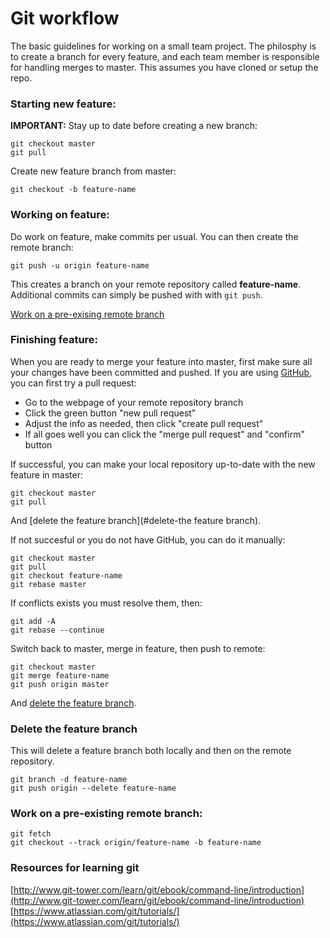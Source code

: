 # Git workflow

The basic guidelines for working on a small team project. The philosphy is to create a branch for every feature, and each team member is responsible for handling merges to master. This assumes you have cloned or setup the repo.

### Starting new feature:
**IMPORTANT:** Stay up to date before creating a new branch:
```
git checkout master
git pull
```

Create new feature branch from master:
```
git checkout -b feature-name
```

### Working on feature:
Do work on feature, make commits per usual. You can then create the remote branch:
```
git push -u origin feature-name
```
This creates a branch on your remote repository called **feature-name**. Additional commits can simply be pushed with with `git push`.

[Work on a pre-exising remote branch](#work-on-a-pre-existing-remote-branch)

### Finishing feature:
When you are ready to merge your feature into master, first make sure all your changes have been committed and pushed. If you are using [GitHub](https://github.com), you can first try a pull request:
* Go to the webpage of your remote repository branch
* Click the green button "new pull request"
* Adjust the info as needed, then click "create pull request"
* If all goes well you can click the "merge pull request"  and "confirm" button

If successful, you can make your local repository up-to-date with the new feature in master:
```
git checkout master
git pull
```

And [delete the feature branch](#delete-the feature branch).

If not succesful or you do not have GitHub, you can do it manually:
```
git checkout master
git pull
git checkout feature-name
git rebase master
```

If conflicts exists you must resolve them, then:
```
git add -A
git rebase --continue
```

Switch back to master, merge in feature, then push to remote:
```
git checkout master
git merge feature-name
git push origin master
```

And [delete the feature branch](#delete-the-feature-branch).

### Delete the feature branch
This will delete a feature branch both locally and then on the remote repository.
``` 
git branch -d feature-name
git push origin --delete feature-name
```

### Work on a pre-existing remote branch:
```
git fetch
git checkout --track origin/feature-name -b feature-name
```

### Resources for learning git
[http://www.git-tower.com/learn/git/ebook/command-line/introduction](http://www.git-tower.com/learn/git/ebook/command-line/introduction)
[https://www.atlassian.com/git/tutorials/](https://www.atlassian.com/git/tutorials/)